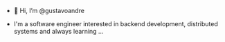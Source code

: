 - 👋 Hi, I’m @gustavoandre

- I'm a software engineer interested in backend development, distributed systems and always learning ...

<!---
gustavoandreav/gustavoandreav is a ✨ special ✨ repository because its `README.md` (this file) appears on your GitHub profile.
You can click the Preview link to take a look at your changes.
--->
